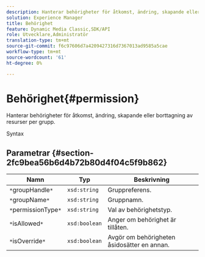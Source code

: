 ```yaml
---
description: Hanterar behörigheter för åtkomst, ändring, skapande eller borttagning av resurser per grupp.
solution: Experience Manager
title: Behörighet
feature: Dynamic Media Classic,SDK/API
role: Utvecklare,Administratör
translation-type: tm+mt
source-git-commit: f6c97606d7a4209427316d7367013ad9585a5cae
workflow-type: tm+mt
source-wordcount: '61'
ht-degree: 0%

---
```



# Behörighet{#permission}

Hanterar behörigheter för åtkomst, ändring, skapande eller borttagning av resurser per grupp.

Syntax

## Parametrar {#section-2fc9bea56b6d4b72b80d4f04c5f9b862}

| Namn | Typ | Beskrivning |
|---|---|---|
| `*`groupHandle`*` | `xsd:string` | Gruppreferens. |
| `*`groupName`*` | `xsd:string` | Gruppnamn. |
| `*`permissionType`*` | `xsd:string` | Val av behörighetstyp. |
| `*`isAllowed`*` | `xsd:boolean` | Anger om behörighet är tillåten. |
| `*`isOverride`*` | `xsd:boolean` | Avgör om behörigheten åsidosätter en annan. |

